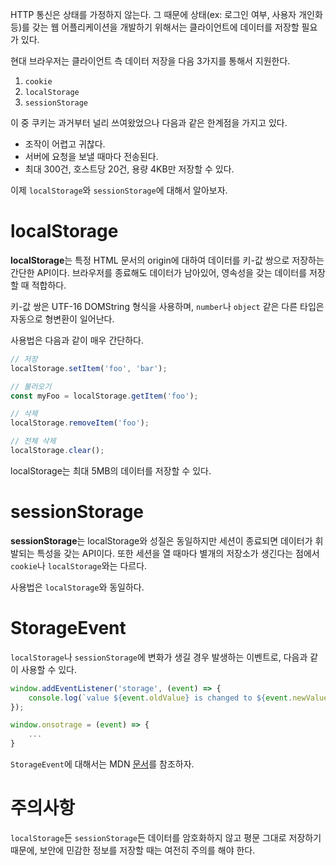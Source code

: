 HTTP 통신은 상태를 가정하지 않는다. 그 때문에 상태(ex: 로그인 여부, 사용자 개인화 등)를 갖는 웹 어플리케이션을 개발하기 위해서는 클라이언트에 데이터를 저장할 필요가 있다.

현대 브라우저는 클라이언트 측 데이터 저장을 다음 3가지를 통해서 지원한다.

1. `cookie`
2. `localStorage`
3. `sessionStorage`

이 중 쿠키는 과거부터 널리 쓰여왔었으나 다음과 같은 한계점을 가지고 있다.

- 조작이 어렵고 귀찮다.
- 서버에 요청을 보낼 때마다 전송된다.
- 최대 300건, 호스트당 20건, 용량 4KB만 저장할 수 있다.

이제 `localStorage`와 `sessionStorage`에 대해서 알아보자.



# localStorage

**localStorage**는 특정 HTML 문서의 origin에 대하여 데이터를 키-값 쌍으로 저장하는 간단한 API이다. 브라우저를 종료해도 데이터가 남아있어, 영속성을 갖는 데이터를 저장할 때 적합하다.

키-값 쌍은 UTF-16 DOMString 형식을 사용하며, `number`나 `object` 같은 다른 타입은 자동으로 형변환이 일어난다.

사용법은 다음과 같이 매우 간단하다.

```javascript
// 저장
localStorage.setItem('foo', 'bar');

// 불러오기
const myFoo = localStorage.getItem('foo');

// 삭제
localStorage.removeItem('foo');

// 전체 삭제
localStorage.clear();
```

localStorage는 최대 5MB의 데이터를 저장할 수 있다. 



# sessionStorage

**sessionStorage**는 localStorage와 성질은 동일하지만 세션이 종료되면 데이터가 휘발되는 특성을 갖는 API이다. 또한 세션을 열 때마다 별개의 저장소가 생긴다는 점에서 `cookie`나 `localStorage`와는 다르다.

사용법은 `localStorage`와 동일하다.



# StorageEvent

`localStorage`나 `sessionStorage`에 변화가 생길 경우 발생하는 이벤트로, 다음과 같이 사용할 수 있다.

```javascript
window.addEventListener('storage', (event) => {
    console.log(`value ${event.oldValue} is changed to ${event.newValue} at ${event.storageArea}.`);
});

window.onsotrage = (event) => {
    ...
}
```

`StorageEvent`에 대해서는 MDN [문서](https://developer.mozilla.org/en-US/docs/Web/API/StorageEvent)를 참조하자.



# 주의사항

`localStorage`든 `sessionStorage`든 데이터를 암호화하지 않고 평문 그대로 저장하기 때문에, 보안에 민감한 정보를 저장할 때는 여전히 주의를 해야 한다.